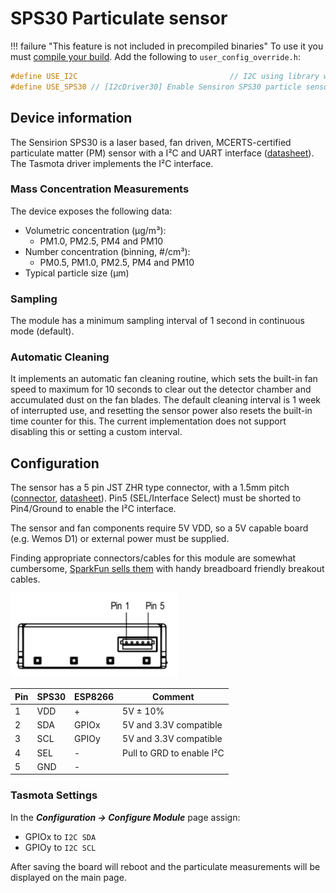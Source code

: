 # SPS30 Particulate sensor

!!! failure "This feature is not included in precompiled binaries"
To use it you must [compile your build](Compile-your-build). Add the following to `user_config_override.h`:

```cpp
#define USE_I2C                                  // I2C using library wire (+10k code, 0k2 mem, 124 iram)
#define USE_SPS30 // [I2cDriver30] Enable Sensiron SPS30 particle sensor (I2C address 0x69) (+1.7 code)
```

## Device information

The Sensirion SPS30 is a laser based, fan driven, MCERTS-certified particulate matter (PM) sensor with a I&#x00B2;C and UART interface ([datasheet](https://www.sensirion.com/fileadmin/user_upload/customers/sensirion/Dokumente/9.6_Particulate_Matter/Datasheets/Sensirion_PM_Sensors_Datasheet_SPS30.pdf)). The Tasmota driver implements the I&#x00B2;C interface.

### Mass Concentration Measurements

The device exposes the following data:

* Volumetric concentration (μg/m&#x00B3;):
  * PM1.0, PM2.5, PM4 and PM10
* Number concentration (binning, #/cm&#x00B3;):
  * PM0.5, PM1.0, PM2.5, PM4 and PM10
* Typical particle size (μm)

### Sampling

The module has a minimum sampling interval of 1 second in continuous mode (default).

### Automatic Cleaning

It implements an automatic fan cleaning routine, which sets the built-in fan speed to maximum for 10 seconds to clear out the detector chamber and accumulated dust on the fan blades. The default cleaning interval is 1 week of interrupted use, and resetting the sensor power also resets the built-in time counter for this. The current implementation does not support disabling this or setting a custom interval.

## Configuration

The sensor has a 5 pin JST ZHR type connector, with a 1.5mm pitch ([connector](https://octopart.com/zhr-5-jst-279203), [datasheet](http://www.farnell.com/datasheets/1393424.pdf)). Pin5 (SEL/Interface Select) must be shorted to Pin4/Ground to enable the I&#x00B2;C interface.

The sensor and fan components require 5V VDD, so a 5V capable board (e.g. Wemos D1) or external power must be supplied.

Finding appropriate connectors/cables for this module are somewhat cumbersome, [SparkFun sells them](https://www.sparkfun.com/products/15103) with handy breadboard friendly breakout cables.

![SPS30 pinout](_media/sps30-interface.png)

| Pin | SPS30 | ESP8266 |  Comment                   |
|-----|-------|---------|---------------------------|
| 1   | VDD   | +       | 5V ± 10%                  |
| 2   | SDA   | GPIOx   | 5V and 3.3V compatible    |
| 3   | SCL   | GPIOy   | 5V and 3.3V compatible    |
| 4   | SEL   | -       | Pull to GRD to enable I²C |
| 5   | GND   | -       |                           |

### Tasmota Settings

In the **_Configuration -> Configure Module_** page assign:

* GPIOx to `I2C SDA`
* GPIOy to `I2C SCL`

After saving the board will reboot and the particulate measurements will be displayed on the main page.
